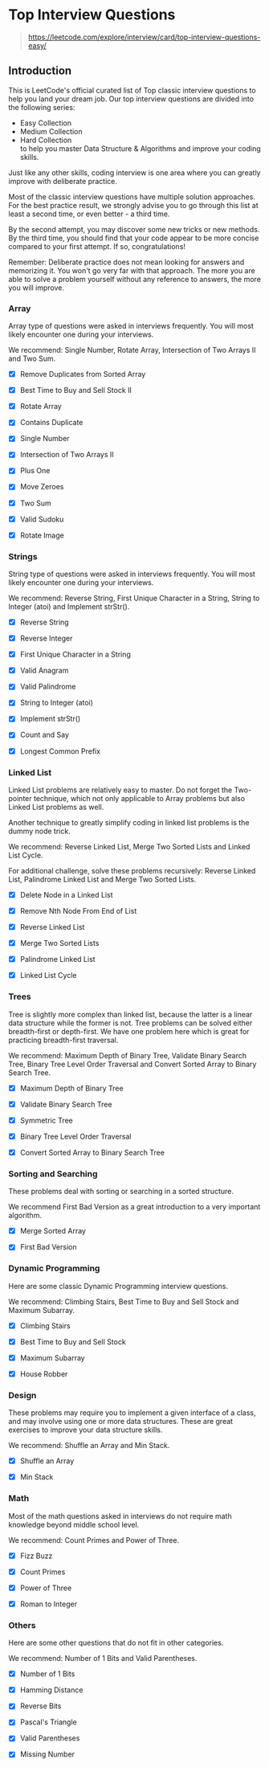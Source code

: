# Top Interview Questions

> https://leetcode.com/explore/interview/card/top-interview-questions-easy/

## Introduction
This is LeetCode's official curated list of Top classic interview questions to help you land your dream job. Our top interview questions are divided into the following series:

- Easy Collection
- Medium Collection
- Hard Collection  
to help you master Data Structure & Algorithms and improve your coding skills.

Just like any other skills, coding interview is one area where you can greatly improve with deliberate practice.

Most of the classic interview questions have multiple solution approaches. For the best practice result, we strongly advise you to go through this list at least a second time, or even better - a third time.

By the second attempt, you may discover some new tricks or new methods. By the third time, you should find that your code appear to be more concise compared to your first attempt. If so, congratulations!

Remember: Deliberate practice does not mean looking for answers and memorizing it. You won't go very far with that approach. The more you are able to solve a problem yourself without any reference to answers, the more you will improve. 


### Array
Array type of questions were asked in interviews frequently. You will most likely encounter one during your interviews.

We recommend: Single Number, Rotate Array, Intersection of Two Arrays II and Two Sum.  
- [x] Remove Duplicates from Sorted Array
- [x] Best Time to Buy and Sell Stock II
- [x] Rotate Array
- [x] Contains Duplicate
- [x] Single Number
- [x] Intersection of Two Arrays II
- [x] Plus One
- [x] Move Zeroes
- [x] Two Sum
- [x] Valid Sudoku
- [x] Rotate Image  


### Strings
String type of questions were asked in interviews frequently. You will most likely encounter one during your interviews.

We recommend: Reverse String, First Unique Character in a String, String to Integer (atoi) and Implement strStr().  
- [x] Reverse String
- [x] Reverse Integer
- [x] First Unique Character in a String
- [x] Valid Anagram
- [x] Valid Palindrome
- [x] String to Integer (atoi)
- [x] Implement strStr()
- [x] Count and Say
- [x] Longest Common Prefix


### Linked List
Linked List problems are relatively easy to master. Do not forget the Two-pointer technique, which not only applicable to Array problems but also Linked List problems as well.

Another technique to greatly simplify coding in linked list problems is the dummy node trick.

We recommend: Reverse Linked List, Merge Two Sorted Lists and Linked List Cycle.

For additional challenge, solve these problems recursively: Reverse Linked List, Palindrome Linked List and Merge Two Sorted Lists.  
- [x] Delete Node in a Linked List
- [x] Remove Nth Node From End of List
- [x] Reverse Linked List
- [x] Merge Two Sorted Lists
- [x] Palindrome Linked List
- [x] Linked List Cycle


### Trees
Tree is slightly more complex than linked list, because the latter is a linear data structure while the former is not. Tree problems can be solved either breadth-first or depth-first. We have one problem here which is great for practicing breadth-first traversal.

We recommend: Maximum Depth of Binary Tree, Validate Binary Search Tree, Binary Tree Level Order Traversal and Convert Sorted Array to Binary Search Tree.  
- [x] Maximum Depth of Binary Tree
- [x] Validate Binary Search Tree
- [x] Symmetric Tree
- [x] Binary Tree Level Order Traversal
- [x] Convert Sorted Array to Binary Search Tree  


### Sorting and Searching
These problems deal with sorting or searching in a sorted structure.

We recommend First Bad Version as a great introduction to a very important algorithm.  
- [x] Merge Sorted Array
- [x] First Bad Version  


### Dynamic Programming
Here are some classic Dynamic Programming interview questions.

We recommend: Climbing Stairs, Best Time to Buy and Sell Stock and Maximum Subarray.  
- [x] Climbing Stairs
- [x] Best Time to Buy and Sell Stock
- [x] Maximum Subarray
- [x] House Robber  


### Design
These problems may require you to implement a given interface of a class, and may involve using one or more data structures. These are great exercises to improve your data structure skills.

We recommend: Shuffle an Array and Min Stack.  
- [x] Shuffle an Array
- [x] Min Stack  


### Math
Most of the math questions asked in interviews do not require math knowledge beyond middle school level.

We recommend: Count Primes and Power of Three.  
- [x] Fizz Buzz
- [x] Count Primes
- [x] Power of Three
- [x] Roman to Integer  


### Others
Here are some other questions that do not fit in other categories.

We recommend: Number of 1 Bits and Valid Parentheses. 
- [x] Number of 1 Bits
- [x] Hamming Distance
- [x] Reverse Bits
- [x] Pascal's Triangle
- [x] Valid Parentheses
- [x] Missing Number

